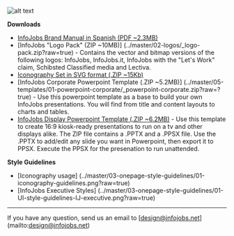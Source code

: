 ![alt text](../master/03-onepage-style-guidelines/01-headers/01-github-header.png)

**Downloads**
* [InfoJobs Brand Manual in Spanish (PDF ~2.3MB)](../master/01-brand-manual/01-brand-manual.pdf?raw=true)
* [InfoJobs "Logo Pack" (ZIP ~10MB)] (../master/02-logos/_logo-pack.zip?raw=true) - Contains the vector and bitmap versions of the following logos: InfoJobs, InfoJobs.it, InfoJobs with the "Let's Work" claim,  Schibsted Classified media and Lectiva.
* [Iconography Set in SVG format (.ZIP ~15Kb)](../master/06-icons/ij-icons-basic-svg.zip?raw=true)
* [InfoJobs Corporate Powerpoint Template (.ZIP ~5.2MB)] (../master/05-templates/01-powerpoint-corporate/_powerpoint-corporate.zip?raw=?true) - Use this powerpoint template as a base to build your own InfoJobs presentations. You will find from title and content layouts to charts and tables. 
* [InfoJobs Display Powerpoint Template (.ZIP ~6.2MB)](../master/05-templates/02-powerpoint-display/_powerpoint-display.zip?raw=?true) - Use this template to create 16:9 kiosk-ready presentations to run on a tv and other displays alike. The ZIP file contains a .PPTX and a .PPSX file. Use the .PPTX to add/edit any slide you want in Powerpoint, then export it to PPSX. Execute the PPSX for the presenation to run unattended. 

**Style Guidelines**
* [Iconography usage] (../master/03-onepage-style-guidelines/01-iconography-guidelines.png?raw=true)
* [InfoJobs Executive Styles] (../master/03-onepage-style-guidelines/01-UI-style-guidelines-IJ-executive.png?raw=true)

***

If you have any question, send us an email to [design@infojobs.net] (mailto:design@infojobs.net)


